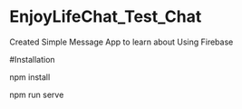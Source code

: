 # EnjoyLifeChat_Test_Chat
Created Simple Message App to learn about Using Firebase

#Installation

npm install

npm run serve
